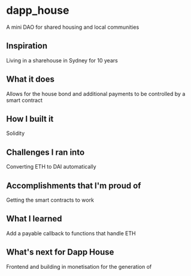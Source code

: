 # dapp_house
A mini DAO for shared housing and local communities

## Inspiration
Living in a sharehouse in Sydney for 10 years

## What it does
Allows for the house bond and additional payments to be controlled by a smart contract 

## How I built it
Solidity

## Challenges I ran into
Converting ETH to DAI automatically

## Accomplishments that I'm proud of
Getting the smart contracts to work 

## What I learned
Add a payable callback to functions that handle ETH

## What's next for Dapp House
Frontend and building in monetisation for the generation of 
